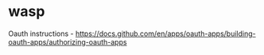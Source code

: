 # wasp

Oauth instructions - 
https://docs.github.com/en/apps/oauth-apps/building-oauth-apps/authorizing-oauth-apps
